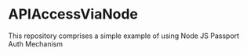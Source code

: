 # APIAccessViaNode
This repository comprises a simple example of using Node JS Passport Auth Mechanism
